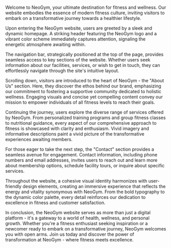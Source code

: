 Welcome to NeoGym, your ultimate destination for fitness and wellness. Our website embodies the essence of modern fitness culture, inviting visitors to embark on a transformative journey towards a healthier lifestyle.

Upon entering the NeoGym website, users are greeted by a sleek and dynamic homepage. A striking header featuring the NeoGym logo and a vibrant color scheme immediately captures attention, signaling the energetic atmosphere awaiting within.

The navigation bar, strategically positioned at the top of the page, provides seamless access to key sections of the website. Whether users seek information about our facilities, services, or wish to get in touch, they can effortlessly navigate through the site's intuitive layout.

Scrolling down, visitors are introduced to the heart of NeoGym - the "About Us" section. Here, they discover the ethos behind our brand, emphasizing our commitment to fostering a supportive community dedicated to holistic wellness. Engaging visuals and concise yet compelling content convey our mission to empower individuals of all fitness levels to reach their goals.

Continuing the journey, users explore the diverse range of services offered by NeoGym. From personalized training programs and group fitness classes to nutritional guidance, every aspect of our comprehensive approach to fitness is showcased with clarity and enthusiasm. Vivid imagery and informative descriptions paint a vivid picture of the transformative experiences awaiting members.

For those eager to take the next step, the "Contact" section provides a seamless avenue for engagement. Contact information, including phone numbers and email addresses, invites users to reach out and learn more about membership options, schedule facility tours, or inquire about specific services.

Throughout the website, a cohesive visual identity harmonizes with user-friendly design elements, creating an immersive experience that reflects the energy and vitality synonymous with NeoGym. From the bold typography to the dynamic color palette, every detail reinforces our dedication to excellence in fitness and customer satisfaction.

In conclusion, the NeoGym website serves as more than just a digital platform - it's a gateway to a world of health, wellness, and personal growth. Whether you're a fitness enthusiast seeking inspiration or a newcomer ready to embark on a transformative journey, NeoGym welcomes you with open arms. Join us today and discover the power of transformation at NeoGym - where fitness meets excellence.
